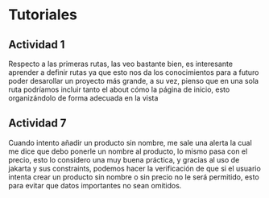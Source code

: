 # Tutoriales
## Actividad 1
Respecto a las primeras rutas, las veo bastante bien, es interesante aprender a definir rutas ya que esto nos da los conocimientos para a futuro poder desarollar un
proyecto más grande, a su vez, pienso que en una sola ruta podríamos incluir tanto el about cómo la página de inicio, esto organizándolo de forma adecuada en la vista

## Actividad 7
Cuando intento añadir un producto sin nombre, me sale una alerta la cual me dice que debo ponerle un nombre al producto, lo mismo pasa con el precio, esto lo considero
una muy buena práctica, y gracias al uso de jakarta y sus constraints, podemos hacer la verificación de que si el usuario intenta crear un producto sin nombre o sin precio no le será permitido, esto para evitar que datos importantes no sean omitidos.
